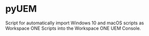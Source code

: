 # pyUEM
Script for automatically import Windows 10 and macOS scripts as Workspace ONE Scripts into the Workspace ONE UEM Console.  
